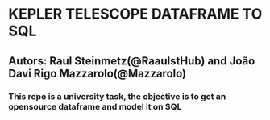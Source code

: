 # KEPLER TELESCOPE DATAFRAME TO SQL

## Autors: Raul Steinmetz(@RaaulstHub) and João Davi Rigo Mazzarolo(@Mazzarolo)

### This repo is a university task, the objective is to get an opensource dataframe and model it on SQL
